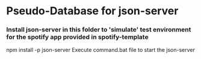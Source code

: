 # Pseudo-Database for json-server
### Install json-server in this folder to 'simulate' test environment for the spotify app provided in spotify-template
npm install -p json-server
Execute command.bat file to start the json-server
